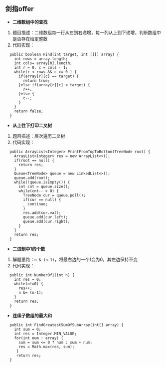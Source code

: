 ## 剑指offer
- **二维数组中的查找**  
1. 题目描述：二维数组每一行从左到右递增，每一列从上到下递增，判断数组中是否存在给定整数  
2. 代码实现：  
```
  public boolean Find(int target, int [][] array) {
    int rows = array.length;
    int cols= array[0].length;
    int r = 0, c = cols - 1;
    while(r < rows && c >= 0 ) {
      if(array[r][c] == target) {
        return true;
      }else if(array[r][c] < target) {
        r++;
      }else {
        c--;
      }
    }
    return false;
  }
```  
- **从上往下打印二叉树**  
1. 题目描述：层次遍历二叉树  
2. 代码实现：  
```
  public ArrayList<Integer> PrintFromTopToBottom(TreeNode root) {
    ArrayList<Integer> res = new ArrayList<>();
    if(root == null) {
      return res;
    }
    Queue<TreeNode> queue = new LinkedList<>();
    queue.add(root);
    while(!queue.isEmpty()) {
      int cnt = queue.size();
      while(cnt-- > 0) {
        TreeNode cur = queue.poll();
        if(cur == null) {
          continue;
        }
        res.add(cur.val);
        queue.add(cur.left);
        queue.add(cur.right);
      }
    }
    return res;
  }
```
- **二进制中1的个数**  
1. 解题思路：`n & (n-1)`，将最右边的一个1变为0，其左边保持不变  
2. 代码实现：  
```
  public int NumberOf1(int n) {
    int res = 0;
    while(n!=0) {
      res++;
      n &= (n-1);
    }
    return res;
  }
```
- **连续子数组的最大和**  
```
  public int FindGreatestSumOfSubArray(int[] array) {
    int sum = 0;
    int res = Integer.MIN_VALUE;
    for(int num : array) {
      sum = sum <= 0 ? num : sum + num;
      res = Math.max(res, sum);
     }
     return res;
  }
```
